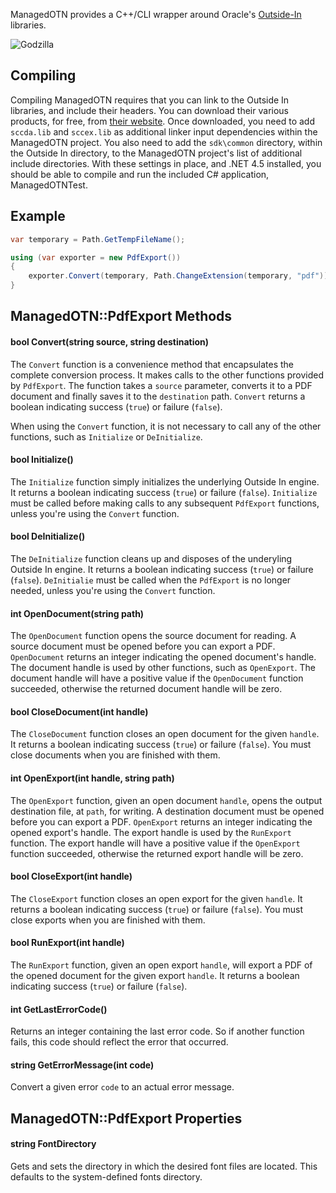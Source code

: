 ManagedOTN provides a C++/CLI wrapper around Oracle's [Outside-In](http://www.oracle.com/us/technologies/embedded/025613.htm) libraries.

![Godzilla](http://i.imgur.com/U33qoR2.png "Godzilla")

## Compiling

Compiling ManagedOTN requires that you can link to the Outside In libraries, and include their headers. You can download their various products, for free, from [their website](http://www.oracle.com/technetwork/middleware/content-management/downloads/oit-dl-otn-097435.html). Once downloaded, you need to add `sccda.lib` and `sccex.lib` as additional linker input dependencies within the ManagedOTN project. You also need to add the `sdk\common` directory, within the Outside In directory, to the ManagedOTN project's list of additional include directories. With these settings in place, and .NET 4.5 installed, you should be able to compile and run the included C# application, ManagedOTNTest.

## Example

```csharp
var temporary = Path.GetTempFileName();

using (var exporter = new PdfExport())
{
    exporter.Convert(temporary, Path.ChangeExtension(temporary, "pdf"));
}
```

## ManagedOTN::PdfExport Methods

#### bool Convert(string source, string destination)

The `Convert` function is a convenience method that encapsulates the complete conversion process. It makes calls to the other functions provided by `PdfExport`. The function takes a `source` parameter, converts it to a PDF document and finally saves it to the `destination` path. `Convert` returns a boolean indicating success (`true`) or failure (`false`).

When using the `Convert` function, it is not necessary to call any of the other functions, such as `Initialize` or `DeInitialize`.

#### bool Initialize()

The `Initialize` function simply initializes the underlying Outside In engine. It returns a boolean indicating success (`true`) or failure (`false`). `Initialize` must be called before making calls to any subsequent `PdfExport` functions, unless you're using the `Convert` function.

#### bool DeInitialize()

The `DeInitialize` function cleans up and disposes of the underyling Outside In engine. It returns a boolean indicating success (`true`) or failure (`false`). `DeInitialie` must be called when the `PdfExport` is no longer needed, unless you're using the `Convert` function.

#### int OpenDocument(string path)

The `OpenDocument` function opens the source document for reading. A source document must be opened before you can export a PDF. `OpenDocument` returns an integer indicating the opened document's handle. The document handle is used by other functions, such as `OpenExport`. The document handle will have a positive value if the `OpenDocument` function succeeded, otherwise the returned document handle will be zero.

#### bool CloseDocument(int handle)

The `CloseDocument` function closes an open document for the given `handle`. It returns a boolean indicating success (`true`) or failure (`false`). You must close documents when you are finished with them.

#### int OpenExport(int handle, string path)

The `OpenExport` function, given an open document `handle`, opens the output destination file, at `path`, for writing. A destination document must be opened before you can export a PDF. `OpenExport` returns an integer indicating the opened export's handle. The export handle is used by the `RunExport` function. The export handle will have a positive value if the `OpenExport` function succeeded, otherwise the returned export handle will be zero.

#### bool CloseExport(int handle)

The `CloseExport` function closes an open export for the given `handle`. It returns a boolean indicating success (`true`) or failure (`false`). You must close exports when you are finished with them.

#### bool RunExport(int handle)

The `RunExport` function, given an open export `handle`, will export a PDF of the opened document for the given export `handle`. It returns a boolean indicating success (`true`) or failure (`false`).

#### int GetLastErrorCode()

Returns an integer containing the last error code. So if another function fails, this code should reflect the error that occurred.

#### string GetErrorMessage(int code)

Convert a given error `code` to an actual error message.

## ManagedOTN::PdfExport Properties

#### string FontDirectory

Gets and sets the directory in which the desired font files are located. This defaults to the system-defined fonts directory.
